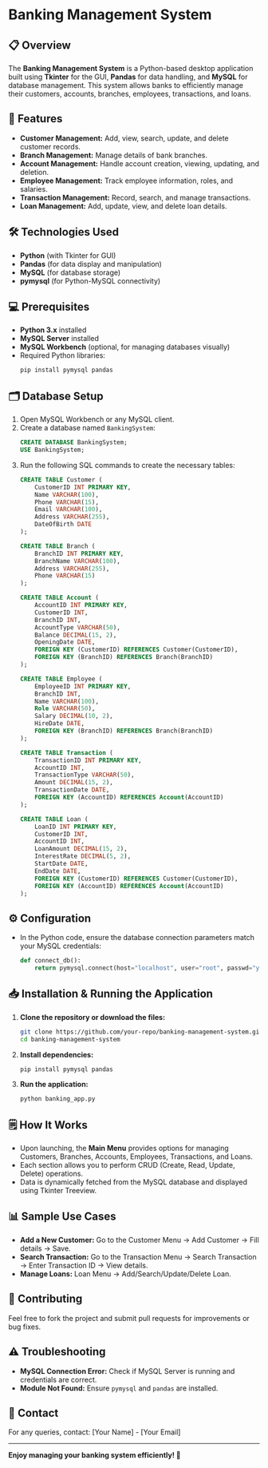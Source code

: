 # Banking Management System

## 📋 Overview
The **Banking Management System** is a Python-based desktop application built using **Tkinter** for the GUI, **Pandas** for data handling, and **MySQL** for database management. This system allows banks to efficiently manage their customers, accounts, branches, employees, transactions, and loans.

## 🚀 Features
- **Customer Management:** Add, view, search, update, and delete customer records.
- **Branch Management:** Manage details of bank branches.
- **Account Management:** Handle account creation, viewing, updating, and deletion.
- **Employee Management:** Track employee information, roles, and salaries.
- **Transaction Management:** Record, search, and manage transactions.
- **Loan Management:** Add, update, view, and delete loan details.

## 🛠️ Technologies Used
- **Python** (with Tkinter for GUI)
- **Pandas** (for data display and manipulation)
- **MySQL** (for database storage)
- **pymysql** (for Python-MySQL connectivity)

## 💻 Prerequisites
- **Python 3.x** installed
- **MySQL Server** installed
- **MySQL Workbench** (optional, for managing databases visually)
- Required Python libraries:
  ```bash
  pip install pymysql pandas
  ```

## 🗂️ Database Setup
1. Open MySQL Workbench or any MySQL client.
2. Create a database named `BankingSystem`:
   ```sql
   CREATE DATABASE BankingSystem;
   USE BankingSystem;
   ```
3. Run the following SQL commands to create the necessary tables:
   ```sql
   CREATE TABLE Customer (
       CustomerID INT PRIMARY KEY,
       Name VARCHAR(100),
       Phone VARCHAR(15),
       Email VARCHAR(100),
       Address VARCHAR(255),
       DateOfBirth DATE
   );

   CREATE TABLE Branch (
       BranchID INT PRIMARY KEY,
       BranchName VARCHAR(100),
       Address VARCHAR(255),
       Phone VARCHAR(15)
   );

   CREATE TABLE Account (
       AccountID INT PRIMARY KEY,
       CustomerID INT,
       BranchID INT,
       AccountType VARCHAR(50),
       Balance DECIMAL(15, 2),
       OpeningDate DATE,
       FOREIGN KEY (CustomerID) REFERENCES Customer(CustomerID),
       FOREIGN KEY (BranchID) REFERENCES Branch(BranchID)
   );

   CREATE TABLE Employee (
       EmployeeID INT PRIMARY KEY,
       BranchID INT,
       Name VARCHAR(100),
       Role VARCHAR(50),
       Salary DECIMAL(10, 2),
       HireDate DATE,
       FOREIGN KEY (BranchID) REFERENCES Branch(BranchID)
   );

   CREATE TABLE Transaction (
       TransactionID INT PRIMARY KEY,
       AccountID INT,
       TransactionType VARCHAR(50),
       Amount DECIMAL(15, 2),
       TransactionDate DATE,
       FOREIGN KEY (AccountID) REFERENCES Account(AccountID)
   );

   CREATE TABLE Loan (
       LoanID INT PRIMARY KEY,
       CustomerID INT,
       AccountID INT,
       LoanAmount DECIMAL(15, 2),
       InterestRate DECIMAL(5, 2),
       StartDate DATE,
       EndDate DATE,
       FOREIGN KEY (CustomerID) REFERENCES Customer(CustomerID),
       FOREIGN KEY (AccountID) REFERENCES Account(AccountID)
   );
   ```

## ⚙️ Configuration
- In the Python code, ensure the database connection parameters match your MySQL credentials:
  ```python
  def connect_db():
      return pymysql.connect(host="localhost", user="root", passwd="your_password", database="BankingSystem")
  ```

## 📥 Installation & Running the Application
1. **Clone the repository or download the files:**
   ```bash
   git clone https://github.com/your-repo/banking-management-system.git
   cd banking-management-system
   ```
2. **Install dependencies:**
   ```bash
   pip install pymysql pandas
   ```
3. **Run the application:**
   ```bash
   python banking_app.py
   ```

## 🗒️ How It Works
- Upon launching, the **Main Menu** provides options for managing Customers, Branches, Accounts, Employees, Transactions, and Loans.
- Each section allows you to perform CRUD (Create, Read, Update, Delete) operations.
- Data is dynamically fetched from the MySQL database and displayed using Tkinter Treeview.

## 📊 Sample Use Cases
- **Add a New Customer:** Go to the Customer Menu → Add Customer → Fill details → Save.
- **Search Transaction:** Go to the Transaction Menu → Search Transaction → Enter Transaction ID → View details.
- **Manage Loans:** Loan Menu → Add/Search/Update/Delete Loan.

## 🤝 Contributing
Feel free to fork the project and submit pull requests for improvements or bug fixes.

## ⚠️ Troubleshooting
- **MySQL Connection Error:** Check if MySQL Server is running and credentials are correct.
- **Module Not Found:** Ensure `pymysql` and `pandas` are installed.

## 📧 Contact
For any queries, contact: [Your Name] - [Your Email]  

---

**Enjoy managing your banking system efficiently! 🚀**

